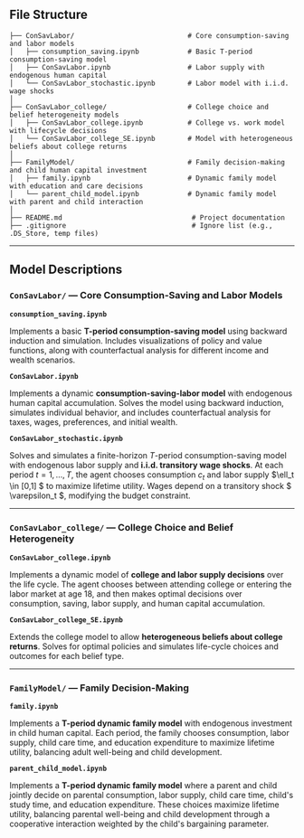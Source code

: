 ## File Structure
```
├── ConSavLabor/                            # Core consumption-saving and labor models
│   ├── consumption_saving.ipynb            # Basic T-period consumption-saving model
│   ├── ConSavLabor.ipynb                   # Labor supply with endogenous human capital
│   └── ConSavLabor_stochastic.ipynb        # Labor model with i.i.d. wage shocks
│
├── ConSavLabor_college/                    # College choice and belief heterogeneity models
│   ├── ConSavLabor_college.ipynb           # College vs. work model with lifecycle decisions
│   └── ConSavLabor_college_SE.ipynb        # Model with heterogeneous beliefs about college returns
│
├── FamilyModel/                            # Family decision-making and child human capital investment
│   ├── family.ipynb                        # Dynamic family model with education and care decisions
│   └── parent_child_model.ipynb            # Dynamic family model with parent and child interaction
│
├── README.md                                # Project documentation
├── .gitignore                               # Ignore list (e.g., .DS_Store, temp files)
```

---

## Model Descriptions

### `ConSavLabor/` — Core Consumption-Saving and Labor Models

**`consumption_saving.ipynb`**

Implements a basic **T-period consumption-saving model** using backward induction and simulation. Includes visualizations of policy and value functions, along with counterfactual analysis for different income and wealth scenarios.

**`ConSavLabor.ipynb`**

Implements a dynamic **consumption-saving-labor model** with endogenous human capital accumulation. Solves the model using backward induction, simulates individual behavior, and includes counterfactual analysis for taxes, wages, preferences, and initial wealth.

**`ConSavLabor_stochastic.ipynb`**

Solves and simulates a finite-horizon $T$-period consumption-saving model with endogenous labor supply and **i.i.d. transitory wage shocks**. At each period $t = 1, \dots, T$, the agent chooses consumption $c_t$ and labor supply $\ell_t \in [0,1] $ to maximize lifetime utility. Wages depend on a transitory shock $ \varepsilon_t $, modifying the budget constraint.

---

### `ConSavLabor_college/` — College Choice and Belief Heterogeneity

**`ConSavLabor_college.ipynb`**

Implements a dynamic model of **college and labor supply decisions** over the life cycle. The agent chooses between attending college or entering the labor market at age 18, and then makes optimal decisions over consumption, saving, labor supply, and human capital accumulation.

**`ConSavLabor_college_SE.ipynb`**

Extends the college model to allow **heterogeneous beliefs about college returns**. Solves for optimal policies and simulates life-cycle choices and outcomes for each belief type.

---

### `FamilyModel/` — Family Decision-Making

**`family.ipynb`**

Implements a **T-period dynamic family model** with endogenous investment in child human capital. Each period, the family chooses consumption, labor supply, child care time, and education expenditure to maximize lifetime utility, balancing adult well-being and child development.

**`parent_child_model.ipynb`**

Implements a **T-period dynamic family model** where a parent and child jointly decide on parental consumption, labor supply, child care time, child's study time, and education expenditure. These choices maximize lifetime utility, balancing parental well-being and child development through a cooperative interaction weighted by the child's bargaining parameter.
